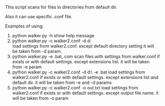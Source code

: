 This script scans for files in directories from default dir.

Also it can use specific .conf file.

Examples of using:
1. python walker.py -h
		show help message
2. python walker.py -c walker2.conf -d d:\
		load settings from walker2.conf. except default directory setting it will be taken from -d param. 
3. python walker.py -e .bat,.com
		scan files with settings from walker.conf if exists or with default settings. except extensions list. it will be taken from -e param
4. python walker.py -c walker2.conf -d d:\ -e .bat
		load settings from walker2.conf if exists or with default settings. except extensions list and default dir. it will be taken from -e and -d params
5. python walker.py -c walker2.conf -o out.txt
		load settings from walker2.conf if exists or with default settings. except output file name. it will be taken from -o param

